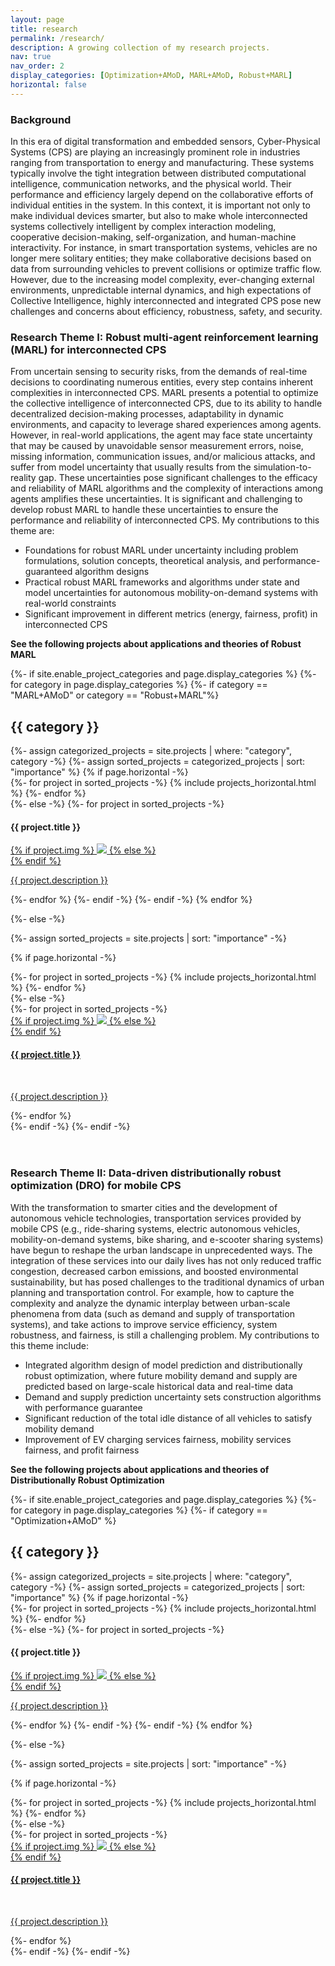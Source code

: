 ```yaml
---
layout: page
title: research
permalink: /research/
description: A growing collection of my research projects.
nav: true
nav_order: 2
display_categories: [Optimization+AMoD, MARL+AMoD, Robust+MARL]
horizontal: false
---
```


<h3>Background</h3>
<p>In this era of digital transformation and embedded sensors, Cyber-Physical Systems (CPS) are playing an increasingly prominent role in industries ranging from transportation to energy and manufacturing. These systems typically involve the tight integration between distributed computational intelligence, communication networks, and the physical world. Their performance and efficiency largely depend on the collaborative efforts of individual entities in the system. In this context, it is important not only to make individual devices smarter, but also to make whole interconnected systems collectively intelligent by complex interaction modeling, cooperative decision-making, self-organization, and human-machine interactivity. For instance, in smart transportation systems, vehicles are no longer mere solitary entities; they make collaborative decisions based on data from surrounding vehicles to prevent collisions or optimize traffic flow. However, due to the increasing model complexity, ever-changing external environments, unpredictable internal dynamics, and high expectations of Collective Intelligence, highly interconnected and integrated CPS pose new challenges and concerns about efficiency, robustness, safety, and security.</p>

<h3>Research Theme I: Robust multi-agent reinforcement learning (MARL) for interconnected CPS</h3>
<p>From uncertain sensing to security risks, from the demands of real-time decisions to coordinating numerous entities, every step contains inherent complexities in interconnected CPS. MARL presents a potential to optimize the collective intelligence of interconnected CPS, due to its ability to handle decentralized decision-making processes, adaptability in dynamic environments, and capacity to leverage shared experiences among agents. However, in real-world applications, the agent may face state uncertainty that may be caused by unavoidable sensor measurement errors, noise, missing information, communication issues, and/or malicious attacks, and suffer from model uncertainty that usually results from the simulation-to-reality gap. These uncertainties pose significant challenges to the efficacy and reliability of MARL algorithms and the complexity of interactions among agents amplifies these uncertainties. It is significant and challenging to develop robust MARL to handle these uncertainties to ensure the performance and reliability of interconnected CPS. My contributions to this theme are:</p>
<ul>
    <li>Foundations for robust MARL under uncertainty including problem formulations, solution concepts, theoretical analysis, and performance-guaranteed algorithm designs</li>
    <li>Practical robust MARL frameworks and algorithms under state and model uncertainties for autonomous mobility-on-demand systems with real-world constraints</li>
    <li>Significant improvement in different metrics (energy, fairness, profit) in interconnected CPS</li>
</ul>

**See the following projects about applications and theories of Robust MARL**
<!-- pages/projects.md -->
<div class="projects">
{%- if site.enable_project_categories and page.display_categories %}
  <!-- Display categorized projects -->
  {%- for category in page.display_categories %}
  {%- if category == "MARL+AMoD" or category == "Robust+MARL"%}
  <h2 class="category">{{ category }}</h2>
  {%- assign categorized_projects = site.projects | where: "category", category -%}
  {%- assign sorted_projects = categorized_projects | sort: "importance" %}
  <!-- Generate cards for each project -->
  {% if page.horizontal -%}
  <div class="container">
    <div class="row row-cols-2">
    {%- for project in sorted_projects -%}
      {% include projects_horizontal.html %}
    {%- endfor %}
    </div>
  </div>
  {%- else -%}
  <!-- <div class="grid"> -->
    {%- for project in sorted_projects -%}
      <div class="thumbnail">
      <h4>{{ project.title }}</h4>
        <a href="{{ project.url | prepend: site.baseurl | prepend: site.url }}">
        {% if project.img %}
        <img class="thumbnail" src="{{ project.img | prepend: site.baseurl | prepend: site.url }}"/>
        {% else %}
        <div class="thumbnail blankbox"></div>
        {% endif %}    
        <span>
            <br/>
            <p>{{ project.description }}</p>
        </span>
        </a>
    </div>
    {%- endfor %}
    {%- endif -%}
  <!-- </div> -->
  {%- endif -%}
  {% endfor %}

{%- else -%}
<!-- Display projects without categories -->
  {%- assign sorted_projects = site.projects | sort: "importance" -%}
  <!-- Generate cards for each project -->
  {% if page.horizontal -%}
  <div class="container">
    <div class="row row-cols-2">
    {%- for project in sorted_projects -%}
      {% include projects_horizontal.html %}
    {%- endfor %}
    </div>
  </div>
  {%- else -%}
  <div class="grid">
    {%- for project in sorted_projects -%}
      <div class="thumbnail">
        <a href="{{ project.url | prepend: site.baseurl | prepend: site.url }}">
        {% if project.img %}
        <img class="thumbnail" src="{{ project.img | prepend: site.baseurl | prepend: site.url }}"/>
        {% else %}
        <div class="thumbnail blankbox"></div>
        {% endif %}    
        <span>
            <h4>{{ project.title }}</h4>
            <br/>
            <p>{{ project.description }}</p>
        </span>
        </a>
    </div>
    {%- endfor %}
  </div>
  {%- endif -%}
{%- endif -%}
</div>

<br> 
<br> 

<h3>Research Theme II: Data-driven distributionally robust optimization (DRO) for mobile CPS</h3>
<p>With the transformation to smarter cities and the development of autonomous vehicle technologies, transportation services provided by mobile CPS (e.g., ride-sharing systems, electric autonomous vehicles, mobility-on-demand systems, bike sharing, and e-scooter sharing systems) have begun to reshape the urban landscape in unprecedented ways. The integration of these services into our daily lives has not only reduced traffic congestion, decreased carbon emissions, and boosted environmental sustainability, but has posed challenges to the traditional dynamics of urban planning and transportation control. For example, how to capture the complexity and analyze the dynamic interplay between urban-scale phenomena from data (such as demand and supply of transportation systems), and take actions to improve service efficiency, system robustness, and fairness, is still a challenging problem. My contributions to this theme include:</p>
<ul>
    <li>Integrated algorithm design of model prediction and distributionally robust optimization, where future mobility demand and supply are predicted based on large-scale historical data and real-time data</li>
    <li>Demand and supply prediction uncertainty sets construction algorithms with performance guarantee</li>
    <li>Significant reduction of the total idle distance of all vehicles to satisfy mobility demand</li>
    <li>Improvement of EV charging services fairness, mobility services fairness, and profit fairness</li>
</ul>

**See the following projects about applications and theories of Distributionally Robust Optimization**

<!-- pages/projects.md -->
<div class="projects">
{%- if site.enable_project_categories and page.display_categories %}
  <!-- Display categorized projects -->
  {%- for category in page.display_categories %}
  {%- if category == "Optimization+AMoD" %}
  <h2 class="category">{{ category }}</h2>
  {%- assign categorized_projects = site.projects | where: "category", category -%}
  {%- assign sorted_projects = categorized_projects | sort: "importance" %}
  <!-- Generate cards for each project -->
  {% if page.horizontal -%}
  <div class="container">
    <div class="row row-cols-2">
    {%- for project in sorted_projects -%}
      {% include projects_horizontal.html %}
    {%- endfor %}
    </div>
  </div>
  {%- else -%}
  <!-- <div class="grid"> -->
    {%- for project in sorted_projects -%}
      <div class="thumbnail">
      <h4>{{ project.title }}</h4>
        <a href="{{ project.url | prepend: site.baseurl | prepend: site.url }}">
        {% if project.img %}
        <img class="thumbnail" src="{{ project.img | prepend: site.baseurl | prepend: site.url }}"/>
        {% else %}
        <div class="thumbnail blankbox"></div>
        {% endif %}    
        <span>
            <br/>
            <p>{{ project.description }}</p>
        </span>
        </a>
    </div>
    {%- endfor %}
    {%- endif -%}
  <!-- </div> -->
  {%- endif -%}
  {% endfor %}

{%- else -%}
<!-- Display projects without categories -->
  {%- assign sorted_projects = site.projects | sort: "importance" -%}
  <!-- Generate cards for each project -->
  {% if page.horizontal -%}
  <div class="container">
    <div class="row row-cols-2">
    {%- for project in sorted_projects -%}
      {% include projects_horizontal.html %}
    {%- endfor %}
    </div>
  </div>
  {%- else -%}
  <div class="grid">
    {%- for project in sorted_projects -%}
      <div class="thumbnail">
        <a href="{{ project.url | prepend: site.baseurl | prepend: site.url }}">
        {% if project.img %}
        <img class="thumbnail" src="{{ project.img | prepend: site.baseurl | prepend: site.url }}"/>
        {% else %}
        <div class="thumbnail blankbox"></div>
        {% endif %}    
        <span>
            <h4>{{ project.title }}</h4>
            <br/>
            <p>{{ project.description }}</p>
        </span>
        </a>
    </div>
    {%- endfor %}
  </div>
  {%- endif -%}
{%- endif -%}
</div>